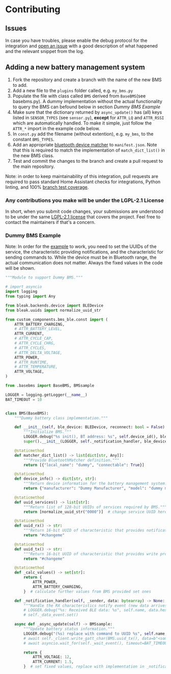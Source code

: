 # Contributing

## Issues
In case you have troubles, please enable the debug protocol for the integration and [open an issue](https://github.com/patman15/BMS_BLE-HA/issues) with a good description of what happened and the relevant snippet from the log.

## Adding a new battery management system

 1. Fork the repository and create a branch with the name of the new BMS to add.
 2. Add a new file to the `plugins` folder called, e.g. `my_bms.py`
 3. Populate the file with class called `BMS` derived from `BaseBMS`(see basebms.py). A dummy implementation without the actual functionality to query the BMS can befound below in section _Dummy BMS Example_
 4. Make sure that the dictionary returned by `async_update()` has (all) keys listed in `SENSOR_TYPES` (see `sensor.py`), __except__ for `ATTR_LQ` and `ATTR_RSSI` which are automatically handled. To make it simple, just follow the `ATTR_*` import in the example code below.
 5. In `const.py` add the filename (without extention), e.g. `my_bms`, to the constant `BMS_TYPES`.
 6. Add an appropriate [bluetooth device matcher](https://developers.home-assistant.io/docs/creating_integration_manifest#bluetooth) to `manifest.json`. Note that this is required to match the implementation of `match_dict_list()` in the new BMS class.
 7. Test and commit the changes to the branch and create a pull request to the main repository.

Note: in order to keep maintainability of this integration, pull requests are required to pass standard Home Assistant checks for integrations, Python linting, and 100% [branch test coverage](https://coverage.readthedocs.io/en/latest/branch.html#branch).

### Any contributions you make will be under the LGPL-2.1 License

In short, when you submit code changes, your submissions are understood to be under the same [LGPL-2.1 license](LICENSE) that covers the project. Feel free to contact the maintainers if that's a concern.

### Dummy BMS Example
Note: In order for the [example](custom_components/bms_ble/plugins/dummy_bms.py) to work, you need to set the UUIDs of the service, the characteristic providing notifications, and the characteristic for sending commands to. While the device must be in Bluetooth range, the actual communication does not matter. Always the fixed values in the code will be shown.

```python
"""Module to support Dummy BMS."""

# import asyncio
import logging
from typing import Any

from bleak.backends.device import BLEDevice
from bleak.uuids import normalize_uuid_str

from custom_components.bms_ble.const import (
    ATTR_BATTERY_CHARGING,
    # ATTR_BATTERY_LEVEL,
    ATTR_CURRENT,
    # ATTR_CYCLE_CAP,
    # ATTR_CYCLE_CHRG,
    # ATTR_CYCLES,
    # ATTR_DELTA_VOLTAGE,
    ATTR_POWER,
    # ATTR_RUNTIME,
    # ATTR_TEMPERATURE,
    ATTR_VOLTAGE,
)

from .basebms import BaseBMS, BMSsample

LOGGER = logging.getLogger(__name__)
BAT_TIMEOUT = 10


class BMS(BaseBMS):
    """Dummy battery class implementation."""

    def __init__(self, ble_device: BLEDevice, reconnect: bool = False) -> None:
        """Initialize BMS."""
        LOGGER.debug("%s init(), BT address: %s", self.device_id(), ble_device.address)
        super().__init__(LOGGER, self._notification_handler, ble_device, reconnect)

    @staticmethod
    def matcher_dict_list() -> list[dict[str, Any]]:
        """Provide BluetoothMatcher definition."""
        return [{"local_name": "dummy", "connectable": True}]

    @staticmethod
    def device_info() -> dict[str, str]:
        """Return device information for the battery management system."""
        return {"manufacturer": "Dummy Manufacturer", "model": "dummy model"}

    @staticmethod
    def uuid_services() -> list[str]:
        """Return list of 128-bit UUIDs of services required by BMS."""
        return [normalize_uuid_str("0000")]  # change service UUID here!

    @staticmethod
    def uuid_rx() -> str:
        """Return 16-bit UUID of characteristic that provides notification/read property."""
        return "#changeme"

    @staticmethod
    def uuid_tx() -> str:
        """Return 16-bit UUID of characteristic that provides write property."""
        return "#changeme"

    @staticmethod
    def _calc_values() -> set[str]:
        return {
            ATTR_POWER,
            ATTR_BATTERY_CHARGING,
        }  # calculate further values from BMS provided set ones

    def _notification_handler(self, _sender, data: bytearray) -> None:
        """Handle the RX characteristics notify event (new data arrives)."""
        # LOGGER.debug("%s: Received BLE data: %s", self.name, data.hex(' '))
        # self._data_event.set()

    async def _async_update(self) -> BMSsample:
        """Update battery status information."""
        LOGGER.debug("(%s) replace with command to UUID %s", self.name, BMS.uuid_tx())
        # await self._client.write_gatt_char(BMS.uuid_tx(), data=b"<some_command>")
        # await asyncio.wait_for(self._wait_event(), timeout=BAT_TIMEOUT)

        return {
            ATTR_VOLTAGE: 12,
            ATTR_CURRENT: 1.5,
        }  # set fixed values, replace with implementation in _notification_handler
```
